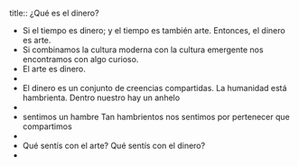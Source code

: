 title:: ¿Qué es el dinero?

- Si el tiempo es dinero; y el tiempo es también arte. Entonces, el dinero es arte.
- Si combinamos la cultura moderna con la cultura emergente nos encontramos con algo curioso.
- El arte es dinero.
-
- El dinero es un conjunto de creencias compartidas. La humanidad está hambrienta. Dentro nuestro hay un anhelo
-
- sentimos un hambre
  Tan hambrientos nos sentimos por pertenecer que compartimos
-
- Qué  sentís con el arte? Qué sentís con el dinero?
-